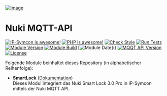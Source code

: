 [![Image](imgs/NUKI_Logo.png)](https://nuki.io/de/) 

# Nuki MQTT-API

[![IP-Symcon is awesome!](https://img.shields.io/badge/IP--Symcon-7.0-blue.svg)](https://www.symcon.de)
[![PHP is awesome!](https://img.shields.io/badge/php-8.2.5-777bb3.svg?logo=php&logoColor=white&labelColor=555555)](https://www.php.net)
[![Check Style](https://github.com/ubittner/SymconNukiMQTT/workflows/Check%20Style/badge.svg)](https://github.com/ubittner/SymconNukiMQTT/actions)
[![Run Tests](https://github.com/ubittner/SymconNukiMQTT/workflows/Run%20Tests/badge.svg)](https://github.com/ubittner/SymconNukiMQTT/actions)  
[![Module Version](https://img.shields.io/badge/Module_Version-1.0-blue.svg)]()
[![Module Build](https://img.shields.io/badge/Module_Build-9-blue.svg)]()
[![Module Date](https://img.shields.io/badge/Module_Date-20240204_(04.02.2024)-blue.svg)]()  
[![MQQT API Version](https://img.shields.io/badge/MQTT_API_Version-1.4-yellow.svg)]()  
[![License](https://img.shields.io/badge/License-CC%20BY--NC--SA%204.0-green.svg)](https://creativecommons.org/licenses/by-nc-sa/4.0/)

Folgende Module beinhaltet dieses Repository (in alphabetischer Reihenfolge):

- __SmartLock__ ([Dokumentation](SmartLock))  
  Dieses Modul integriert das Nuki Smart Lock 3.0 Pro in IP-Symcon mittels der Nuki MQTT API.